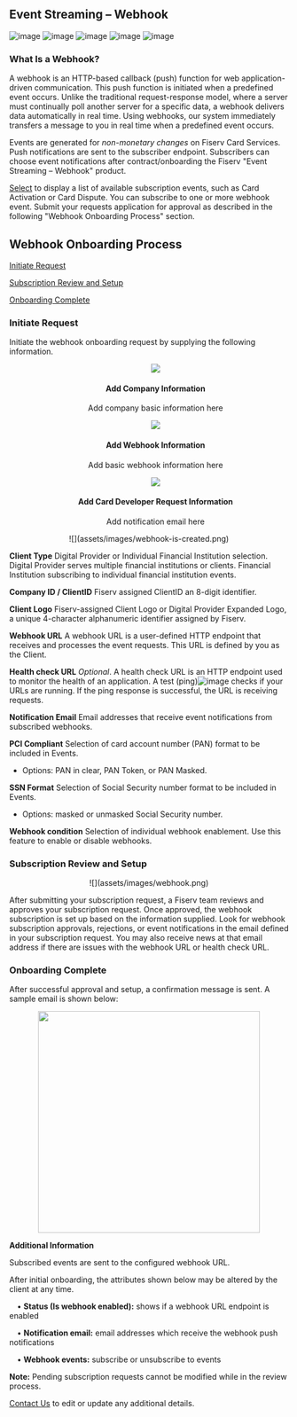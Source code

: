 ## Event Streaming – Webhook

![image](https://github.com/Fiserv/card-developer/assets/159808568/24b226ba-b19a-43b9-97f7-579c7446113b)
![image](https://github.com/Fiserv/card-developer/assets/159808568/29af23bc-c675-446f-a781-3162108eb01c)
![image](https://github.com/Fiserv/card-developer/assets/159808568/3236fc3f-58c5-4ff5-a4f3-2b851e09ccbf)
![image](https://github.com/Fiserv/card-developer/assets/159808568/5d5ebc25-21fd-407b-94fc-ad32838366b1)
![image](https://github.com/Fiserv/card-developer/assets/159808568/f682c848-4ec4-4d32-86a8-372b26728e9c)


### What Is a Webhook?

A webhook is an HTTP-based callback (push) function for web application-driven communication. This push function is initiated when a predefined event occurs. Unlike the traditional request-response model, where a server must continually poll another server for a specific data, a webhook delivers data automatically in real time. Using webhooks, our system immediately transfers a message to you in real time when a predefined event occurs. 
  
Events are generated for _non-monetary changes_ on Fiserv Card Services. Push notifications are sent to the subscriber endpoint. Subscribers can choose event notifications after contract/onboarding the Fiserv "Event Streaming – Webhook" product.

[Select](?path=docs/webhook/section-header.md) to display a list of available subscription events, such as Card Activation or Card Dispute. You can subscribe to one or more webhook event. Submit your requests application for approval as described in the following "Webhook Onboarding Process" section. 

## Webhook Onboarding Process 



<a href="#one">Initiate Request</a>

<a href="#two">Subscription Review and Setup</a>

<a href="#three">Onboarding Complete</a>

<h3 id="one">Initiate Request</h3>

Initiate the webhook onboarding request by supplying the following information.

<style>
.col-md-4 ul li {
    list-style: none;
}
</style>

<div class="row" style="text-align:center;" markdown=1>
<div class="col-md-4" markdown=1>

*   ![](assets/images/your-company-basic-information.png)
    
    #### Add Company Information
    
    Add company basic information here

</div>
<div class="col-md-4" markdown=1>

*   ![](assets/images/basic-webhook-information1.png)
    
    #### Add Webhook Information
    
    Add basic webhook information here

</div>
<div class="col-md-4" markdown=1>

*   ![](assets/images/card-developer-request-info2.png)
    
    #### Add Card Developer Request Information

    
    Add notification email here
    
</div>
</div>
<div class="row" style="text-align:center;"  markdown=1>
![](assets/images/webhook-is-created.png)
</div>

**Client Type** Digital Provider or Individual Financial Institution selection. Digital Provider serves multiple financial institutions or clients. Financial Institution subscribing to individual financial institution events.

**Company ID / ClientID** Fiserv assigned ClientID an 8-digit identifier.

**Client Logo** Fiserv-assigned Client Logo or Digital Provider Expanded Logo, a unique 4-character alphanumeric identifier assigned by Fiserv.

**Webhook URL** A webhook URL is a user-defined HTTP endpoint that receives and processes the event requests. This URL is defined by you as the Client.

**Health check URL** _Optional_. A health check URL is an HTTP endpoint used to monitor the health of an application. A test (ping)![image](https://github.com/Fiserv/card-developer/assets/159808568/d0249979-8b09-4537-858f-1ff3eb75e0d1)
 checks if your URLs are running. If the ping response is successful, the URL is receiving requests.

**Notification Email** Email addresses that receive event notifications from subscribed webhooks.

**PCI Compliant** Selection of card account number (PAN) format to be included in Events. 
   - Options: PAN in clear, PAN Token, or PAN Masked.

**SSN Format** Selection of Social Security number format to be included in Events. 
   - Options: masked or unmasked Social Security number.

**Webhook condition** Selection of individual webhook enablement.  Use this feature to enable or disable webhooks.

<h3 id="two">Subscription Review and Setup</h3>

<div class="row" style="text-align:center;" markdown=1>
![](assets/images/webhook.png)
 </div>


After submitting your subscription request, a Fiserv team reviews and approves your subscription request. Once approved, the webhook subscription is set up based on the information supplied. Look for webhook subscription approvals, rejections, or event notifications in the email defined in your subscription request. You may also receive news at that email address if there are issues with the webhook URL or health check URL.

<h3 id="three">Onboarding Complete</h3>

After successful approval and setup, a confirmation message is sent. A sample email is shown below: 




<div class="row" style="text-align:center;" markdown=1>
<img src="./assets/images/webhook-status-approved.png"  width="400"/>
</div>


**Additional Information**

Subscribed events are sent to the configured webhook URL.

After initial onboarding, the attributes shown below may be altered by the client at any time.

&emsp;• **Status (Is webhook enabled):** shows if a webhook URL endpoint is enabled

&emsp;• **Notification email:** email addresses which receive the webhook push notifications

&emsp;• **Webhook events:** subscribe or unsubscribe to events

**Note:** Pending subscription requests cannot be modified while in the review process.

[Contact Us](https://www.fiserv.com/en/about-fiserv/contact-us.html) to edit or update any additional details.


